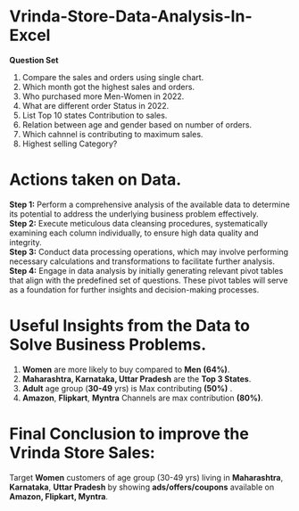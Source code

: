 # Vrinda-Store-Data-Analysis-In-Excel

**Question Set**
1. Compare the sales and orders using single chart.
2. Which month got the highest sales and orders.
3. Who purchased more Men-Women in 2022.
4. What are different order Status in 2022.
5. List Top 10 states Contribution to sales.
6. Relation between age and gender based on number of orders.
7. Which cahnnel is contributing to maximum sales.
8. Highest selling Category?

# Actions taken on Data.

**Step 1:** Perform a comprehensive analysis of the available data to determine its potential to address the underlying business problem effectively.  
**Step 2:** Execute meticulous data cleansing procedures, systematically examining each column individually, to ensure high data quality and integrity.  
**Step 3:** Conduct data processing operations, which may involve performing necessary calculations and transformations to facilitate further analysis.  
**Step 4:** Engage in data analysis by initially generating relevant pivot tables that align with the predefined set of questions. These pivot tables will serve as a foundation for further insights and decision-making processes.

# Useful Insights from the Data to Solve Business Problems.
1. **Women** are more likely to buy compared to **Men** **(64%)**.
2. **Maharashtra, Karnataka, Uttar Pradesh** are the **Top 3 States**.
3. **Adult** age group (**30-49** yrs) is Max contributing **(50%)** .
4. **Amazon**, **Flipkart**, **Myntra** Channels are max contribution **(80%)**.

# Final Conclusion to improve the Vrinda Store Sales:
Target **Women** customers of age group (30-49 yrs) living in **Maharashtra**, **Karnataka**, **Uttar Pradesh** by showing **ads/offers/coupons** available on **Amazon, Flipkart, Myntra**.
